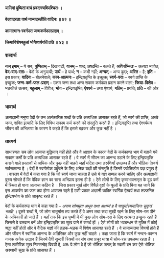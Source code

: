 #### यामिमां पुष्पितां वाचं प्रवदन्त्यविपश्चितः ।
#### वेदवादरताः पार्थ नान्यदस्तीति वादिनः ॥ ४२ ॥
#### कामात्मानः स्वर्गपरा जन्मकर्मफलप्रदाम् ।
#### क्रियाविशेषबहुलां भोगैश्वर्यगतिं प्रति ॥ ४३ ॥

### शब्दार्थ

**याम् इमाम्** – ये सब; **पुष्पिताम्** – दिखावटी; **वाचम्** – शब्द; **प्रवदन्ति** – कहते हैं; **अविपश्र्चितः** – अल्पज्ञ व्यक्ति; **वेद-वाद-रताः** – वेदों के अनुयायी; **पार्थ** – हे पार्थ; **न** – कभी नहीं; **अन्यत्** – अन्य कुछ; **अस्ति** – है; **इति** – इस प्रकार; **वादिनः** – बोलनेवाले; **काम-आत्मनः** – इन्द्रियतृप्ति के इच्छुक; **स्वर्ग-पराः** – स्वर्ग प्राप्ति के इच्छुक; **जन्म-कर्म-फल-प्रदाम्** – उत्तम जन्म तथा अन्य  सकाम कर्मफल प्रदान करने वाला; **क्रिया-विशेष** – भड़कीले उत्सव; **बहुलाम्** – विविध; **भोग** – इन्द्रियतृप्ति; **ऐश्वर्य** – तथा ऐश्वर्य; **गतिम्** – प्रगति; **प्रति** – की ओर ।

### भावार्थ

अल्पज्ञानी मनुष्य वेदों के उन अलंकारिक शब्दों के प्रति अत्यधिक आसक्त रहते हैं, जो स्वर्ग की प्राप्ति, अच्छे जन्म, शक्ति इत्यादि के लिए विविध सकाम कर्म करने की संस्तुति करते हैं । इन्द्रियतृप्ति तथा ऐश्वर्यमय जीवन की अभिलाषा के कारण वे कहते हैं कि इससे बढ़कर और कुछ नहीं है ।

### तात्पर्य

साधारणतः सब लोग अत्यन्त बुद्धिमान् नहीं होते और वे अज्ञान के कारण वेदों के कर्मकाण्ड भाग में बताये गये सकाम कर्मों के प्रति अत्यधिक आसक्त रहते हैं । वे स्वर्ग में जीवन का आनन्द उठाने के लिए इन्द्रियतृप्ति कराने वाले प्रस्तावों से अधिक और कुछ नहीं चाहते जहाँ मदिरा तथा तरुणियाँ उपलब्ध हैं और भौतिक ऐश्वर्य सर्वसामान्य है । वेदों में स्वर्गलोक पहुँचने के लिए अनेक यज्ञों की संस्तुति है जिनमें ज्योतिष्टोम यज्ञ प्रमुख है । वास्तव में वेदों में कहा गया है कि जो स्वर्ग जाना चाहता है उसे ये यज्ञ सम्पन्न करने चाहिए और अल्पज्ञानी पुरुष सोचते हैं कि वैदिक ज्ञान का सारा अभिप्राय इतना ही है । ऐसे लोगों के लिए कृष्णभावनामृत के दृढ़ कर्म में स्थित हो पाना अत्यन्त कठिन है । जिस प्रकार मूर्ख लोग विषैले वृक्षों के फूलों के प्रति बिना यह जाने कि इस आकर्षण का फल क्या होगा आसक्त रहते हैं उसी प्रकार अज्ञानी व्यक्ति स्वर्गिक ऐश्वर्य तथा तज्जनित इन्द्रियभोग के प्रति आकृष्ट रहते हैं ।

वेदों के कर्मकाण्ड भाग में कहा गया है – *अपाम सोममृता अभूम तथा अक्षय्यं ह वै चातुर्मास्ययाजिनः सुकृतं भवति* । दूसरे शब्दों में, जो लोग चातुर्मास तप करते हैं वे अमर तथा सदा सुखी रहने के लिए सोम-रस पीने के अधिकारी हो जाते हैं । यहाँ तक कि इस पृथ्वी में भी कुछ लोग सोम-रस के लिए अत्यन्त इच्छुक रहते हैं जिससे वे बलवान बनें और इन्द्रियतृप्ति का सुख पाने में समर्थ हों । ऐसे लोगों को भवबन्धन से मुक्ति में कोई श्रद्धा नहीं होती और वे वैदिक यज्ञों की तड़क-भड़क में विशेष आसक्त रहते हैं । वे सामान्यतया विषयी होते हैं और जीवन में स्वर्गिक आनन्द के अतिरिक्त और कुछ नहीं चाहते । कहा जाता है कि स्वर्ग में नन्दन-कानन नामक अनेक उद्यान हैं जिनमें दैवी सुन्दरी स्त्रियों का संग तथा प्रचुर मात्रा में सोम-रस उपलब्ध रहता है । ऐसा शारीरिक सुख निस्सन्देह विषयी है, अतः ये लोग वे हैं जो भौतिक जगत् के स्वामी बन कर ऐसे भौतिक अस्थायी सुख के प्रति आसक्त हैं ।